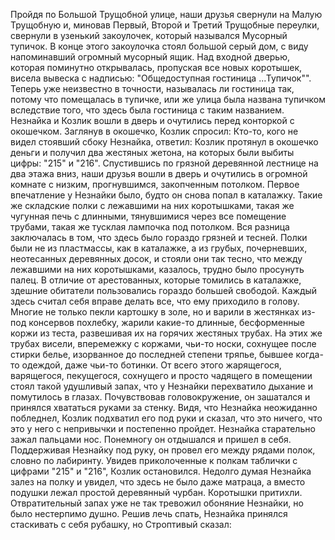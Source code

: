 Пройдя по Большой Трущобной улице, наши друзья свернули на Малую Трущобную и, миновав Первый, Второй и Третий Трущобные переулки, свернули в узенький закоулочек, который назывался Мусорный тупичок. В конце этого закоулочка стоял большой серый дом, с виду напоминавший огромный мусорный ящик. Над входной дверью, которая поминутно открывалась, пропуская все новых коротышек, висела вывеска с надписью: "Общедоступная гостиница ...Тупичок"". Теперь уже неизвестно в точности, называлась ли гостиница так, потому что помещалась в тупичке, или же улица была названа тупичком вследствие того, что здесь была гостиница с таким названием. Незнайка и Козлик вошли в дверь и очутились перед конторкой с окошечком. Заглянув в окошечко, Козлик спросил: Кто-то, кого не видел стоявший сбоку Незнайка, ответил: Козлик протянул в окошечко деньги и получил два жестяных жетона, на которых были выбиты цифры: "215" и "216". Спустившись по грязной деревянной лестнице на два этажа вниз, наши друзья вошли в дверь и очутились в огромной комнате с низким, прогнувшимся, закопченным потолком. Первое впечатление у Незнайки было, будто он снова попал в каталажку. Такие же складские полки с лежавшими на них коротышками, такая же чугунная печь с длинными, тянувшимися через все помещение трубами, такая же тусклая лампочка под потолком. Вся разница заключалась в том, что здесь было гораздо грязней и тесней. Полки были не из пластмассы, как в каталажке, а из грубых, почерневших, неотесанных деревянных досок, и стояли они так тесно, что между лежавшими на них коротышками, казалось, трудно было просунуть палец. В отличие от арестованных, которые томились в каталажке, здешние обитатели пользовались гораздо большей свободой. Каждый здесь считал себя вправе делать все, что ему приходило в голову. Многие не только пекли картошку в золе, но и варили в жестянках из-под консервов похлебку, жарили какие-то длинные, бесформенные коржи из теста, развешивая их на горячих жестяных трубах. На этих же трубах висели, вперемежку с коржами, чьи-то носки, сохнущее после стирки белье, изорванное до последней степени тряпье, бывшее когда-то одеждой, даже чьи-то ботинки. От всего этого жарящегося, варящегося, пекущегося, сохнущего и просто чадящего в помещении стоял такой удушливый запах, что у Незнайки перехватило дыхание и помутилось в глазах. Почувствовав головокружение, он зашатался и принялся хвататься руками за стенку. Видя, что Незнайка неожиданно побледнел, Козлик подхватил его под руки и сказал, что это ничего, что это у него с непривычки и постепенно пройдет. Незнайка старательно зажал пальцами нос. Понемногу он отдышался и пришел в себя. Поддерживая Незнайку под руку, он провел его между рядами полок, словно по лабиринту. Увидев приколоченные к полкам таблички с цифрами "215" и "216", Козлик остановился. Недолго думая Незнайка залез на полку и увидел, что здесь не было даже матраца, а вместо подушки лежал простой деревянный чурбан. Коротышки притихли. Отвратительный запах уже не так тревожил обоняние Незнайки, но было нестерпимо душно. Решив лечь спать, Незнайка принялся стаскивать с себя рубашку, но Строптивый сказал: